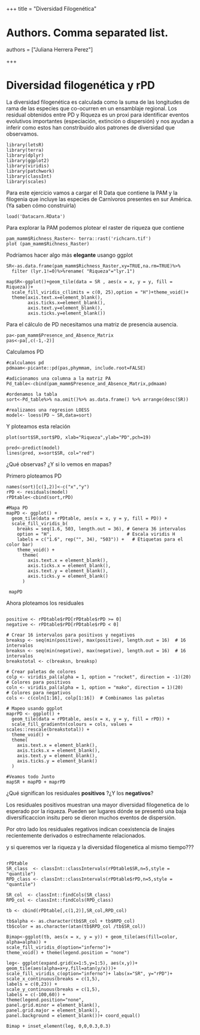 +++
title = "Diversidad Filogenética"

# Authors. Comma separated list.
authors = ["Juliana Herrera Perez"]

  
+++


# Diversidad filogenética y rPD

La diversidad filogenética es calculada como la suma de las longitudes de rama de las especies que co-ocurren en un ensamblaje regional. Los residual obtenidos entre PD y Riqueza es un proxi para identificar eventos evolutivos importantes (especiación, extinción o dispersión) y nos ayudan a inferir como estos han constribuido alos patrones de diversidad que observamos.

```         
library(letsR)
library(terra)
library(dplyr)
library(ggplot2)
library(viridis)
library(patchwork)
library(classInt)
library(scales)

```

Para este ejercicio vamos a cargar el R Data que contiene la PAM y la filogenia que incluye las especies de Carnívoros presentes en sur América. (Ya saben cómo construirla)

```         
load('Datacarn.RData')
```

Para explorar la PAM podemos plotear el raster de riqueza que contiene

```         
pam_mamm$Richness_Raster<- terra::rast('richcarn.tif')
plot (pam_mamm$Richness_Raster)
```

Podríamos hacer algo más **elegante** usango ggplot

```         
SR<-as.data.frame(pam_mamm$Richness_Raster,xy=TRUE,na.rm=TRUE)%>% 
  filter (lyr.1!=0)%>%rename( "Riqueza"="lyr.1")

mapSR<-ggplot()+geom_tile(data = SR , aes(x = x, y = y, fill = Riqueza))+
  scale_fill_viridis_c(limits = c(0, 25),option = "H")+theme_void()+
  theme(axis.text.x=element_blank(),
        axis.ticks.x=element_blank(),
        axis.text.y=element_blank(),
        axis.ticks.y=element_blank())
```

Para el cálculo de PD necesitamos una matriz de presencia ausencia.

```         
pa<-pam_mamm$Presence_and_Absence_Matrix
pas<-pa[,c(-1,-2)]
```

Calculamos PD

```         
#calculamos pd
pdmaam<-picante::pd(pas,phymmam, include.root=FALSE)

#adicionamos una columna a la matriz PA
Pd_table<-cbind(pam_mamm$Presence_and_Absence_Matrix,pdmaam)

#ordenamos la tabla
sort<-Pd_table%>% na.omit()%>% as.data.frame() %>% arrange(desc(SR))

#realizamos una regresion LOESS
model<- loess(PD ~ SR,data=sort)
```

Y ploteamos esta relación

```         
plot(sort$SR,sort$PD, xlab="Riqueza",ylab="PD",pch=19)

pred<-predict(model)
lines(pred, x=sort$SR, col="red")
```

¿Qué observas? ¿Y si lo vemos en mapas?

Primero ploteamos PD

```         
names(sort)[c(1,2)]<-c("x","y")
rPD <- residuals(model)
rPDtable<-cbind(sort,rPD)

#Mapa PD 
mapPD <- ggplot() +
  geom_tile(data = rPDtable, aes(x = x, y = y, fill = PD)) +
  scale_fill_viridis_b(
    breaks = seq(1.6, 503, length.out = 36), # Genera 36 intervalos
    option = "H",                            # Escala viridis H
    labels = c("1.6", rep("", 34), "503")) +   # Etiquetas para el color bar) 
    theme_void() +
      theme(
        axis.text.x = element_blank(),
        axis.ticks.x = element_blank(),
        axis.text.y = element_blank(),
        axis.ticks.y = element_blank()
      )
 
 mapPD 
```

Ahora ploteamos los residuales

```         

positive <- rPDtable$rPD[rPDtable$rPD >= 0]
negative <- rPDtable$rPD[rPDtable$rPD < 0]

# Crear 16 intervalos para positivos y negativos
breaksp <- seq(min(positive), max(positive), length.out = 16)  # 16 intervalos
breaksn <- seq(min(negative), max(negative), length.out = 16)  # 16 intervalos
breakstotal <- c(breaksn, breaksp)

# Crear paletas de colores
colp <- viridis_pal(alpha = 1, option = "rocket", direction = -1)(20)  # Colores para positivos
coln <- viridis_pal(alpha = 1, option = "mako", direction = 1)(20)     # Colores para negativos
cols <- c(coln[1:16], colp[1:16])  # Combinamos las paletas

# Mapeo usando ggplot
maprPD <- ggplot() +
  geom_tile(data = rPDtable, aes(x = x, y = y, fill = rPD)) +
  scale_fill_gradientn(colours = cols, values = scales::rescale(breakstotal)) +
  theme_void() +
  theme(
    axis.text.x = element_blank(),
    axis.ticks.x = element_blank(),
    axis.text.y = element_blank(),
    axis.ticks.y = element_blank()
  )

#Veamos todo Junto
mapSR + mapPD + maprPD
```

¿Qué significan los residuales **positivos** ?¿Y los **negativos**?

Los residuales positivos muestran una mayor diversidad filogenetica de lo esperado por la riqueza. Pueden ser lugares dónde se presentó una baja diversificaccion insitu pero se dieron muchos eventos de dispersión.

Por otro lado los residuales regativos indican coexistencia de linajes recientemente derivados o estrechamente relacionados.

y si queremos ver la riqueza y la diversidad filogenetica al mismo tiempo???

```         

rPDtable 
SR_class  <- classInt::classIntervals(rPDtable$SR,n=5,style = "quantile") 
RPD_class <- classInt::classIntervals(rPDtable$rPD,n=5,style = "quantile")

SR_col  <- classInt::findCols(SR_class) 
RPD_col <- classInt::findCols(RPD_class)

tb <- cbind(rPDtable[,c(1,2)],SR_col,RPD_col)

tb$alpha <- as.character(tb$SR_col + tb$RPD_col) 
tb$color = as.character(atan(tb$RPD_col /tb$SR_col))

Bimap<-ggplot(tb, aes(x = x, y = y)) + geom_tile(aes(fill=color, alpha=alpha)) +
scale_fill_viridis_d(option="inferno")+ 
theme_void() + theme(legend.position = "none") 

leg<- ggplot(expand.grid(x=1:5,y=1:5), aes(x,y))+ geom_tile(aes(alpha=x+y,fill=atan(y/x)))+ 
scale_fill_viridis_c(option="inferno")+ labs(x="SR", y="rPD")+ 
scale_x_continuous(breaks = c(1,5), 
labels = c(0,23)) +
scale_y_continuous(breaks = c(1,5), 
labels = c(-100,60)) +
theme(legend.position="none", 
panel.grid.minor = element_blank(), 
panel.grid.major = element_blank(), 
panel.background = element_blank())+ coord_equal()

Bimap + inset_element(leg, 0,0,0.3,0.3) 
``` 
